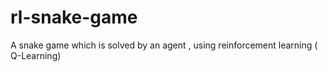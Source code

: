# rl-snake-game
A snake game which is solved by an agent , using reinforcement learning ( Q-Learning)
